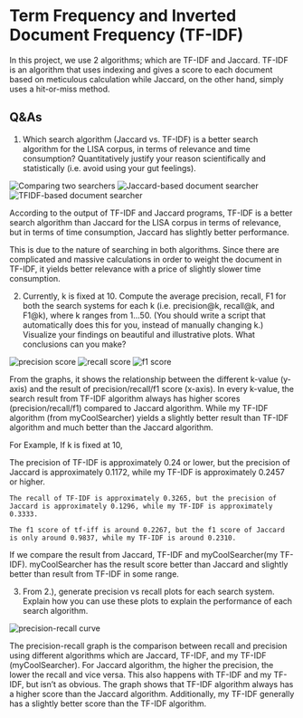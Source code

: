 # Term Frequency and Inverted Document Frequency (TF-IDF)

In this project, we use 2 algorithms; which are TF-IDF and Jaccard. TF-IDF is an algorithm that uses indexing and gives a score to each document based on meticulous calculation while Jaccard, on the other hand, simply uses a hit-or-miss method.

## Q&As

1. Which search algorithm (Jaccard vs. TF-IDF) is a better search algorithm for the LISA corpus, in terms of relevance and time consumption? Quantitatively justify your reason scientifically and statistically (i.e. avoid using your gut feelings).

![Comparing two searchers]()
![Jaccard-based document searcher]()
![TFIDF-based document searcher]()

According to the output of TF-IDF and Jaccard programs, TF-IDF is a better search algorithm than Jaccard for the LISA corpus in terms of relevance, but in terms of time consumption, Jaccard has slightly better performance. 

This is due to the nature of searching in both algorithms. Since there are complicated and massive calculations in order to weight the document in TF-IDF, it yields better relevance with a price of slightly slower time consumption. 

2. Currently, k is fixed at 10. Compute the average precision, recall, F1 for both the search systems for each k (i.e. precision@k, recall@k, and F1@k), where k ranges from 1...50. (You should write a script that automatically does this for you, instead of manually changing k.) Visualize your findings on beautiful and illustrative plots. What conclusions can you make?

![precision score]()
![recall score]()
![f1 score]()

From the graphs, it shows the relationship between the different k-value (y-axis) and the result of precision/recall/f1 score (x-axis). In every k-value, the search result from TF-IDF algorithm always has higher scores (precision/recall/f1) compared to Jaccard algorithm. While my TF-IDF algorithm (from myCoolSearcher) yields a slightly better result than TF-IDF algorithm and much better than the Jaccard algorithm.

For Example, If k is fixed at 10, 

The precision of TF-IDF is approximately 0.24 or lower, but the precision of Jaccard is approximately 0.1172, while my TF-IDF is approximately 0.2457 or higher.

    The recall of TF-IDF is approximately 0.3265, but the precision of Jaccard is approximately 0.1296, while my TF-IDF is approximately 0.3333.

    The f1 score of tf-iff is around 0.2267, but the f1 score of Jaccard is only around 0.9837, while my TF-IDF is around 0.2310.

If we compare the result from Jaccard, TF-IDF and myCoolSearcher(my TF-IDF). myCoolSearcher has the result score better than Jaccard and slightly better than result from TF-IDF in some range. 

3. From 2.), generate precision vs recall plots for each search system. Explain how you can use these plots to explain the performance of each search algorithm.

![precision-recall curve]()

The precision-recall graph is the comparison between recall and precision using different algorithms which are Jaccard, TF-IDF, and my TF-IDF (myCoolSearcher). For Jaccard algorithm, the higher the precision, the lower the recall and vice versa. This also happens with TF-IDF and my TF-IDF, but isn’t as obvious. The graph shows that TF-IDF algorithm always has a higher score than the Jaccard algorithm. Additionally, my TF-IDF generally has a slightly better score than the TF-IDF algorithm.
